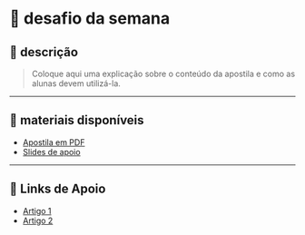 # 📘 desafio da semana

## 📖 descrição
> Coloque aqui uma explicação sobre o conteúdo da apostila e como as alunas devem utilizá-la.

---

## 📂 materiais disponíveis
- [Apostila em PDF](./apostila.pdf)  
- [Slides de apoio](./slides.pdf)  

---

## 🔗 Links de Apoio
- [Artigo 1](https://)  
- [Artigo 2](https://)  
